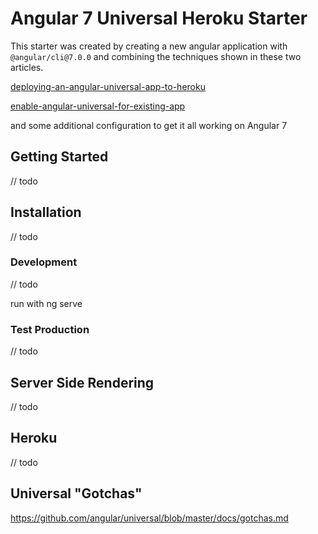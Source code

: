 # Angular 7 Universal Heroku Starter

This starter was created by creating a new angular application with `@angular/cli@7.0.0` and combining the techniques shown in these two articles.

[deploying-an-angular-universal-app-to-heroku](https://medium.com/augie-gardner/deploying-an-angular-universal-app-to-heroku-eca2b7966947)

[enable-angular-universal-for-existing-app](https://medium.com/@mafshin/enable-angular-universal-for-existing-app-3a17694b9177)

and some additional configuration to get it all working on Angular 7

## Getting Started

// todo

## Installation

// todo

### Development

// todo

run with ng serve

### Test Production
// todo


## Server Side Rendering
// todo


## Heroku
// todo


## Universal "Gotchas"

https://github.com/angular/universal/blob/master/docs/gotchas.md
